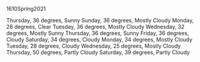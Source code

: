 1610Spring2021

Thursday, 36 degrees, Sunny
Sunday, 36 degrees, Mostly Cloudy
Monday, 28 degrees, Clear
Tuesday, 36 degrees, Mostly Cloudy
Wednesday, 32 degrees, Mostly Sunny
Thursday, 36 degrees, Sunny
Friday, 36 degrees, Cloudy
Saturday, 34 degrees, Cloudy
Monday, 34 degrees, Mostly Cloudy
Tuesday, 28 degrees, Cloudy
Wednesday, 25 degrees, Mostly Cloudy
Thursday, 50 degrees, Partly Cloudy
Saturday, 39 degrees, Partly Cloudy